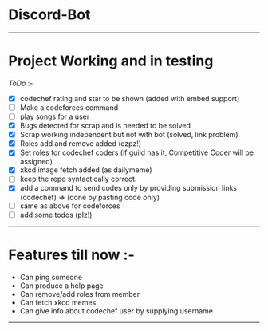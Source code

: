 # Discord-Bot
---

# Project Working and in testing
_ToDo_ :-
- [X] codechef rating and star to be shown (added with embed support)
- [ ] Make a codeforces command
- [ ] play songs for a user
- [X] Bugs detected for scrap and is needed to be solved
- [X] Scrap working independent but not with bot (solved, link problem)
- [X] Roles add and remove added (ezpz!)
- [X] Set roles for codechef coders (if guild has it, Competitive Coder will be assigned)
- [X] xkcd image fetch added (as dailymeme) 
- [ ] keep the repo syntactically correct.
- [X] add a command to send codes only by providing submission links (codechef) => (done by pasting code only)
- [ ] same as above for codeforces
- [ ] add some todos (plz!)

---

# Features till now :-
- Can ping someone
- Can produce a help page
- Can remove/add roles from member
- Can fetch xkcd memes
- Can give info about codechef user by supplying username

---
